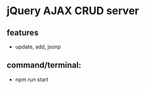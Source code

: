 # jQuery AJAX CRUD server

## features

- update, add, jsonp

## command/terminal:

- npm run start
